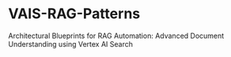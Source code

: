 # VAIS-RAG-Patterns
Architectural Blueprints for RAG Automation: Advanced Document Understanding using Vertex AI Search
